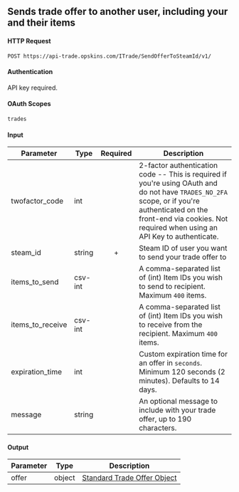    ## Sends trade offer to another user, including your and their items

#### HTTP Request

`POST https://api-trade.opskins.com/ITrade/SendOfferToSteamId/v1/`

#### Authentication

API key required.

#### OAuth Scopes
`trades`

#### Input

Parameter | Type | Required   | Description
--------- | -----| :--------: | -----------
twofactor_code | int |  | 2-factor authentication code -- This is required if you're using OAuth and do not have `TRADES_NO_2FA` scope, or if you're authenticated on the front-end via cookies.  Not required when using an API Key to authenticate.
steam_id | string | + | Steam ID of user you want to send your trade offer to
items_to_send | csv-int | | A comma-separated list of (int) Item IDs you wish to send to recipient. Maximum `400` items.
items_to_receive | csv-int | | A comma-separated list of (int) Item IDs you wish to receive from the recipient. Maximum `400` items.
expiration_time | int | | Custom expiration time for an offer in `seconds`. Minimum 120 seconds (2 minutes). Defaults to 14 days.
message | string | | An optional message to include with your trade offer, up to 190 characters.
    
#### Output

Parameter | Type | Description
--------- | -----| -------- 
offer     | object    | [Standard Trade Offer Object](/ITrade.md#standard-trade-offer-object)
